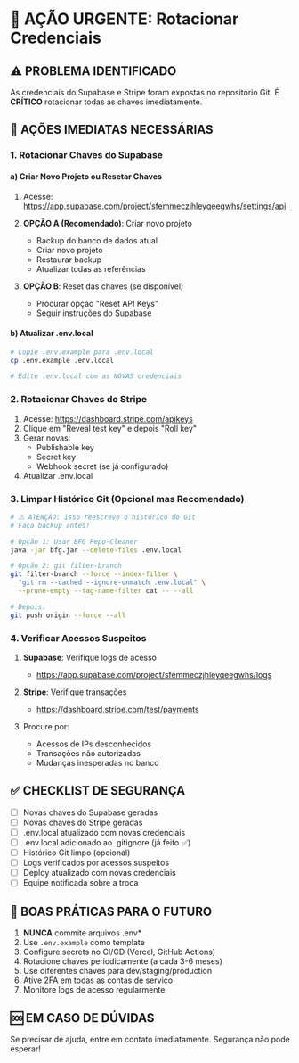 # 🔐 AÇÃO URGENTE: Rotacionar Credenciais

## ⚠️ PROBLEMA IDENTIFICADO

As credenciais do Supabase e Stripe foram expostas no repositório Git. É **CRÍTICO** rotacionar todas as chaves imediatamente.

## 🚨 AÇÕES IMEDIATAS NECESSÁRIAS

### 1. Rotacionar Chaves do Supabase

#### a) Criar Novo Projeto ou Resetar Chaves
1. Acesse: https://app.supabase.com/project/sfemmeczjhleyqeegwhs/settings/api
2. **OPÇÃO A (Recomendado)**: Criar novo projeto
   - Backup do banco de dados atual
   - Criar novo projeto
   - Restaurar backup
   - Atualizar todas as referências

3. **OPÇÃO B**: Reset das chaves (se disponível)
   - Procurar opção "Reset API Keys"
   - Seguir instruções do Supabase

#### b) Atualizar .env.local
```bash
# Copie .env.example para .env.local
cp .env.example .env.local

# Edite .env.local com as NOVAS credenciais
```

### 2. Rotacionar Chaves do Stripe

1. Acesse: https://dashboard.stripe.com/apikeys
2. Clique em "Reveal test key" e depois "Roll key"
3. Gerar novas:
   - Publishable key
   - Secret key
   - Webhook secret (se já configurado)
4. Atualizar .env.local

### 3. Limpar Histórico Git (Opcional mas Recomendado)

```bash
# ⚠️ ATENÇÃO: Isso reescreve o histórico do Git
# Faça backup antes!

# Opção 1: Usar BFG Repo-Cleaner
java -jar bfg.jar --delete-files .env.local

# Opção 2: git filter-branch
git filter-branch --force --index-filter \
  "git rm --cached --ignore-unmatch .env.local" \
  --prune-empty --tag-name-filter cat -- --all

# Depois:
git push origin --force --all
```

### 4. Verificar Acessos Suspeitos

1. **Supabase**: Verifique logs de acesso
   - https://app.supabase.com/project/sfemmeczjhleyqeegwhs/logs

2. **Stripe**: Verifique transações
   - https://dashboard.stripe.com/test/payments

3. Procure por:
   - Acessos de IPs desconhecidos
   - Transações não autorizadas
   - Mudanças inesperadas no banco

## ✅ CHECKLIST DE SEGURANÇA

- [ ] Novas chaves do Supabase geradas
- [ ] Novas chaves do Stripe geradas
- [ ] .env.local atualizado com novas credenciais
- [ ] .env.local adicionado ao .gitignore (já feito ✅)
- [ ] Histórico Git limpo (opcional)
- [ ] Logs verificados por acessos suspeitos
- [ ] Deploy atualizado com novas credenciais
- [ ] Equipe notificada sobre a troca

## 📝 BOAS PRÁTICAS PARA O FUTURO

1. **NUNCA** commite arquivos .env*
2. Use `.env.example` como template
3. Configure secrets no CI/CD (Vercel, GitHub Actions)
4. Rotacione chaves periodicamente (a cada 3-6 meses)
5. Use diferentes chaves para dev/staging/production
6. Ative 2FA em todas as contas de serviço
7. Monitore logs de acesso regularmente

## 🆘 EM CASO DE DÚVIDAS

Se precisar de ajuda, entre em contato imediatamente. Segurança não pode esperar!

